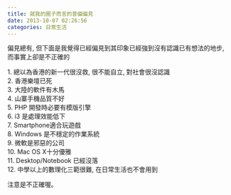 ```yaml
---
title: 就我的圈子而言的普偏偏見
date: 2013-10-07 02:26:56
categories: 日常生活
---
```


偏見總有, 但下面是我覺得已經偏見到其印象已經強到沒有認識已有想法的地步, 而事實上卻是不正確的  
  
1\. 總以為香港的新一代很沒救, 很不能自立, 對社會很沒認識  
2\. 香港樂壇已死  
3\. 大陸的軟件有木馬  
4\. 山寨手機品質不好  
5\. PHP 開發時必要有模版引擎  
6\. i3 是處理效能低下  
7\. Smartphone適合玩遊戲  
8\. Windows 是不穩定的作業系統  
9\. 微軟是邪惡的公司  
10\. Mac OS X十分優雅  
11\. Desktop/Notebook 已經沒落  
12\. 中學以上的數理化三範很難, 在日常生活也不會用到  
  
注意是不正確喔。